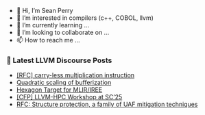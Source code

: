 - 👋 Hi, I’m Sean Perry
- 👀 I’m interested in compilers (c++, COBOL, llvm)
- 🌱 I’m currently learning ...
- 💞️ I’m looking to collaborate on ...
- 📫 How to reach me ...

<!---
s66perry/s66perry is a ✨ special ✨ repository because its `README.md` (this file) appears on your GitHub profile.
You can click the Preview link to take a look at your changes.
--->
### 📕 Latest LLVM Discourse Posts

<!-- DISCOURSE-LLVM:START -->
- [[RFC] carry-less multiplication instruction](https://discourse.llvm.org/t/rfc-carry-less-multiplication-instruction/55819?page=2#post_29)
- [Quadratic scaling of bufferization](https://discourse.llvm.org/t/quadratic-scaling-of-bufferization/86122#post_8)
- [Hexagon Target for MLIR/IREE](https://discourse.llvm.org/t/hexagon-target-for-mlir-iree/1390#post_14)
- [[CFP] LLVM-HPC Workshop at SC’25](https://discourse.llvm.org/t/cfp-llvm-hpc-workshop-at-sc-25/86391#post_1)
- [RFC: Structure protection, a family of UAF mitigation techniques](https://discourse.llvm.org/t/rfc-structure-protection-a-family-of-uaf-mitigation-techniques/85555#post_17)
<!-- DISCOURSE-LLVM:END -->
